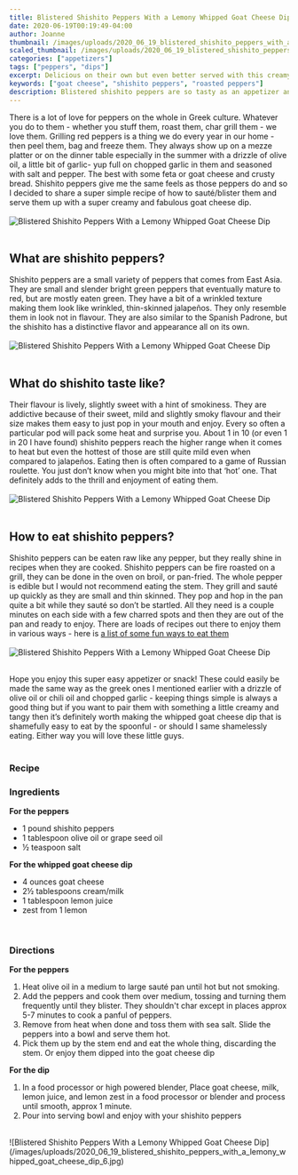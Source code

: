 ```yaml
---
title: Blistered Shishito Peppers With a Lemony Whipped Goat Cheese Dip
date: 2020-06-19T00:19:49-04:00
author: Joanne
thumbnail: /images/uploads/2020_06_19_blistered_shishito_peppers_with_a_lemony_whipped_goat_cheese_dip_1.jpg
scaled_thumbnail: /images/uploads/2020_06_19_blistered_shishito_peppers_with_a_lemony_whipped_goat_cheese_dip_0.jpg
categories: ["appetizers"]
tags: ["peppers", "dips"]
excerpt: Delicious on their own but even better served with this creamy goat cheese dip. 
keywords: ["goat cheese", "shishito peppers", "roasted peppers"]
description: Blistered shishito peppers are so tasty as an appetizer and so easy to prepare. They are delicious on their own but even better served with this creamy goat cheese dip. 
---
```


There is a lot of love for peppers on the whole in Greek culture. Whatever you do to them - whether you stuff them, roast them, char grill them - we love them. Grilling red peppers is a thing we do every year in our home - then peel them, bag and freeze them. They always show up on a mezze platter or on the dinner table especially in the summer with a drizzle of olive oil, a little bit of garlic- yup full on chopped garlic in them and seasoned with salt and pepper. The best with some feta or goat cheese and crusty bread. Shishito peppers give me the same feels as those peppers do and so I decided to share a super simple recipe of how to sauté/blister them and serve them up with a super creamy and fabulous goat cheese dip. 
</br>
</br>
![Blistered Shishito Peppers With a Lemony Whipped Goat Cheese Dip](/images/uploads/2020_06_19_blistered_shishito_peppers_with_a_lemony_whipped_goat_cheese_dip_2.jpg)
</br>
</br>

## What are shishito peppers? 
Shishito peppers are a small variety of peppers that comes from East Asia. They are small and slender bright green peppers that eventually mature to red, but are mostly eaten green. They have a bit of a wrinkled texture making them look like wrinkled, thin-skinned jalapeños. They only resemble them in look not in flavour. They are also similar to the Spanish Padrone, but the shishito has a distinctive flavor and appearance all on its own. 
</br>
</br>
![Blistered Shishito Peppers With a Lemony Whipped Goat Cheese Dip](/images/uploads/2020_06_19_blistered_shishito_peppers_with_a_lemony_whipped_goat_cheese_dip_3.jpg)
</br>
</br>

## What do shishito taste like? 
Their flavour is lively, slightly sweet with a hint of smokiness. They are addictive because of their sweet, mild and slightly smoky flavour and their size makes them easy to just pop in your mouth and enjoy. Every so often a particular pod will pack some heat and surprise you. About 1 in 10 (or even 1 in 20 I have found) shishito peppers reach the higher range when it comes to heat but even the hottest of those are still quite mild even when compared to jalapeños. Eating then is often compared to a game of Russian roulette. You just don’t know when you might bite into that ‘hot’ one. That definitely adds to the thrill and enjoyment of eating them. 
</br>
</br>
![Blistered Shishito Peppers With a Lemony Whipped Goat Cheese Dip](/images/uploads/2020_06_19_blistered_shishito_peppers_with_a_lemony_whipped_goat_cheese_dip_4.jpg)
</br>
</br>

## How to eat shishito peppers? 
Shishito peppers can be eaten raw like any pepper, but they really shine in recipes when they are cooked. Shishito peppers can be fire roasted on a grill, they can be done in the oven on broil, or pan-fried. The whole pepper is edible but I would not recommend eating the stem. They grill and sauté up quickly as they are small and thin skinned. They pop and hop in the pan quite a bit while they sauté so don’t be startled. All they need is a couple minutes on each side with a few charred spots and then they are out of the pan and ready to enjoy. There are loads of recipes out there to enjoy them in various ways - here is [a list of some fun ways to eat them](https://www.foodandwine.com/vegetables/shisito-pepper-recipes) 
</br>
</br>
![Blistered Shishito Peppers With a Lemony Whipped Goat Cheese Dip](/images/uploads/2020_06_19_blistered_shishito_peppers_with_a_lemony_whipped_goat_cheese_dip_5.jpg)
</br>
</br>

Hope you enjoy this super easy appetizer or snack! These could easily be made the same way as the greek ones I mentioned earlier with a drizzle of olive oil or chili oil and chopped garlic - keeping things simple is always a good thing but if you want to pair them with something a little creamy and tangy then it’s definitely worth making the whipped goat cheese dip that is shamefully easy to eat by the spoonful - or should I same shamelessly eating. Either way you will love these little guys. 
</br>
</br>

### Recipe

### Ingredients

__For the peppers__

* <span itemprop="recipeIngredient">1 pound shishito peppers</span>
* <span itemprop="recipeIngredient">1 tablespoon olive oil or grape seed oil </span>
* <span itemprop="recipeIngredient">&frac12; teaspoon salt</span>

__For the whipped goat cheese dip__

* <span itemprop="recipeIngredient">4 ounces goat cheese</span>
* <span itemprop="recipeIngredient">2&frac12; tablespoons cream/milk</span>
* <span itemprop="recipeIngredient">1 tablespoon lemon juice</span>
* <span itemprop="recipeIngredient">zest from 1 lemon</span>
</br>

### Directions

__For the peppers__

1. Heat olive oil in a medium to large sauté pan until hot but not smoking. 
2. Add the peppers and cook them over medium, tossing and turning them frequently until they blister. They shouldn't char except in places approx 5-7 minutes to cook a panful of peppers. 
3. Remove from heat when done and toss them with sea salt. Slide the peppers into a bowl and serve them hot. 
4. Pick them up by the stem end and eat the whole thing, discarding the stem. Or enjoy them dipped into the goat cheese dip

__For the dip__

1. In a food processor or high powered blender, Place goat cheese, milk, lemon juice, and lemon zest in a food processor or blender and process until smooth, approx 1 minute. 
2. Pour into serving bowl and enjoy with your shishito peppers

</br>
![Blistered Shishito Peppers With a Lemony Whipped Goat Cheese Dip](/images/uploads/2020_06_19_blistered_shishito_peppers_with_a_lemony_whipped_goat_cheese_dip_6.jpg)